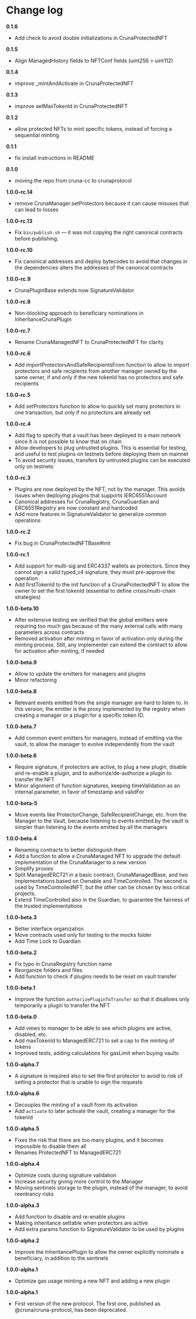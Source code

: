 # Change log

**0.1.6**
- Add check to avoid double initializations in CrunaProtectedNFT

**0.1.5**
- Align ManagedHistory fields to NFTConf fields (uint256 > uint112)

**0.1.4**
- improve _mintAndActivate in CrunaProtectedNFT

**0.1.3**
- improve setMaxTokenId in CrunaProtectedNFT

**0.1.2**
- allow protected NFTs to mint specific tokens, instead of forcing a sequential minting

**0.1.1**
- fix install instructions in README

**0.1.0**
- moving the repo from cruna-cc to crunaprotocol

**1.0.0-rc.14**
- remove CrunaManager.setProtectors because it can cause misuses that can lead to losses

**1.0.0-rc.13**
- Fix `bin/publish.sh` — it was not copying the right canonical contracts before publishing.

**1.0.0-rc.10**
- Fix canonical addresses and deploy bytecodes to avoid that changes in the dependencies alters the addresses of the canonical contracts

**1.0.0-rc.9**
- CrunaPluginBase extends now SignatureValidator

**1.0.0-rc.8**
- Non-blocking approach to beneficiary nominations in InheritanceCrunaPlugin

**1.0.0-rc.7**
- Rename CrunaManagedNFT to CrunaProtectedNFT for clarity

**1.0.0-rc.6**
- Add importProtectorsAndSafeRecipientsFrom function to allow to import protectors and safe recipients from another manager owned by the same owner, if and only if the new tokenId has no protectors and safe recipients

**1.0.0-rc.5**
- Add setProtectors function to allow to quickly set many protectors in one transaction, but only if no protectors are already set

**1.0.0-rc.4**
- Add flag to specify that a vault has been deployed to a main network since it is not possible to know that on chain
- Allow developers to plug untrusted plugins. This is essential for testing, and useful to test plugins on testnets before deploying them on mainnet
- To avoid security issues, transfers by untrusted plugins can be executed only on testnets

**1.0.0-rc.3**
- Plugins are now deployed by the NFT, not by the manager. This avoids issues when deploying plugins that supports IERC6551Account 
- Canonical addresses for CrunaRegistry, CrunaGuardian and ERC6551Registry are now constant and hardcoded
- Add more features in SignatureValidator to generalize common operations

**1.0.0-rc.2**
- Fix bug in CrunaProtectedNFTBase#init

**1.0.0-rc.1**
- Add support for multi-sig and ERC4337 wallets as protectors. Since they cannot sign a valid typed_v4 signature, they must pre-approve the operation
- Add firstTokenId to the init function of a CrunaProtectedNFT to allow the owner to set the first tokenId (essential to define cross/multi-chain strategies)

**1.0.0-beta.10**
- After extensive testing we verified that the global emitters were requiring too much gas because of the many external calls with many parameters across contracts
- Removed activation after minting in favor of activation only during the minting process. Still, any implementer can extend the contract to allow for activation after minting, if needed

**1.0.0-beta.9**
- Allow to update the emitters for managers and plugins
- Minor refactoring

**1.0.0-beta.8**
- Relevant events emitted from the single manager are hard to listen to. In this version, the emitter is the proxy implemented by the registry when creating a manager or a plugin for a specific token ID.

**1.0.0-beta.7**
- Add common event emitters for managers, instead of emitting via the vault, to allow the manager to evolve independently from the vault

**1.0.0-beta.6**
- Require signature, if protectors are active, to plug a new plugin, disable and re-enable a plugin, and to authorize/de-authorize a plugin to transfer the NFT
- Minor alignment of function signatures, keeping timeValidation as an internal parameter, in favor of timestamp and validFor

**1.0.0-beta-5**
- Move events like ProtectorChange, SafeRecipientChange, etc. from the Manager to the Vault, because listening to events emitted by the vault is simpler than listening to the events emitted by all the managers

**1.0.0-beta.4**
- Renaming contracts to better distinguish them
- Add a function to allow a CrunaManaged NFT to upgrade the default implementation of the CrunaManager to a new version
- Simplify proxies
- Split ManagedERC721 in a basic contract, CrunaManagedBase, and two implementations based on Ownable and TimeControlled. The second is used by TimeControlledNFT, but the other can be chosen by less critical projects.
- Extend TimeControlled also in the Guardian, to guarantee the fairness of the trusted implementations 

**1.0.0-beta.3**
- Better interface organization
- Move contracts used only for testing to the mocks folder
- Add Time Lock to Guardian

**1.0.0-beta.2**
- Fix typo in CrunaRegistry function name
- Reorganize folders and files
- Add function to check if plugins needs to be reset on vault transfer

**1.0.0-beta.1**
- Improve the function `authorizePluginToTransfer` so that it disallows only temporarily a plugin to transfer the NFT 

**1.0.0-beta.0**
- Add views to manager to be able to see which plugins are active, disabled, etc.
- Add maxTokenId to ManagedERC721 to set a cap to the minting of tokens
- Improved tests, adding calculations for gasLimit when buying vaults

**1.0.0-alpha.7**
- A signature is required also to set the first protector to avoid to risk of setting a protector that is unable to sign the requests

**1.0.0-alpha.6**

- Decouples the minting of a vault from its activation
- Add `activate` to later activate the vault, creating a manager for the tokenId

**1.0.0-alpha.5**

- Fixes the risk that there are too many plugins, and it becomes impossible to disable them all
- Renames ProtectedNFT to ManagedERC721

**1.0.0-alpha.4**

- Optimize costs during signature validation
- Increase security giving more control to the Manager
- Moving sentinels storage to the plugin, instead of the manager, to avoid reentrancy risks


**1.0.0-alpha.3**

- Add function to disable and re-enable plugins
- Making inheritance settable when protectors are active
- Add extra params function to SignatureValidator to be used by plugins

**1.0.0-alpha.2**

- Improve the InheritancePlugin to allow the owner explicitly nominate a beneficiary, in addition to the sentinels

**1.0.0-alpha.1**

- Optimize gas usage minting a new NFT and adding a new plugin

**1.0.0-alpha.1**

- First version of the new protocol. The first one, published as @cruna/cruna-protocol, has been deprecated.
